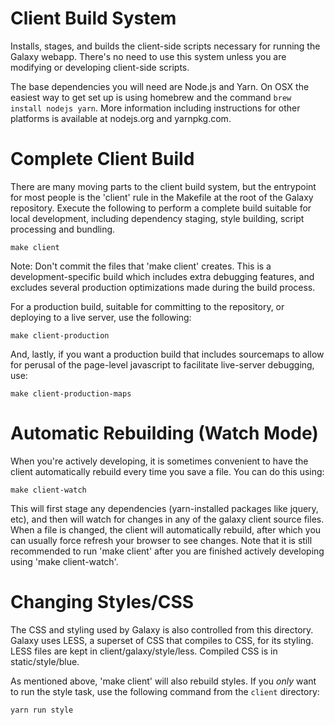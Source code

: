 Client Build System
===================

Installs, stages, and builds the client-side scripts necessary for running the
Galaxy webapp. There's no need to use this system unless you are modifying or
developing client-side scripts.

The base dependencies you will need are Node.js and Yarn.  On OSX the easiest
way to get set up is using homebrew and the command `brew install nodejs yarn`.
More information including instructions for other platforms is available  at
nodejs.org and yarnpkg.com.


Complete Client Build
================================================

There are many moving parts to the client build system, but the entrypoint for
most people is the 'client' rule in the Makefile at the root of the Galaxy
repository.  Execute the following to perform a complete build suitable for
local development, including dependency staging, style building, script
processing and bundling.

    make client

Note: Don't commit the files that 'make client' creates.  This is a
development-specific build which includes extra debugging features, and
excludes several production optimizations made during the build process.

For a production build, suitable for committing to the repository, or deploying
to a live server, use the following:

    make client-production

And, lastly, if you want a production build that includes sourcemaps to allow
for perusal of the page-level javascript to facilitate live-server debugging,
use:

    make client-production-maps


Automatic Rebuilding (Watch Mode)
=================================

When you're actively developing, it is sometimes convenient to have the client
automatically rebuild every time you save a file.  You can do this using:

    make client-watch

This will first stage any dependencies (yarn-installed packages like jquery,
etc), and then will watch for changes in any of the galaxy client source files.
When a file is changed, the client will automatically rebuild, after which you
can usually force refresh your browser to see changes.  Note that it is still
recommended to run 'make client' after you are finished actively developing
using 'make client-watch'.


Changing Styles/CSS
===================

The CSS and styling used by Galaxy is also controlled from this directory.
Galaxy uses LESS, a superset of CSS that compiles to CSS, for its styling. LESS
files are kept in client/galaxy/style/less. Compiled CSS is in
static/style/blue.

As mentioned above, 'make client' will also rebuild styles.  If you *only* want
to run the style task, use the following command from the `client` directory:

    yarn run style
